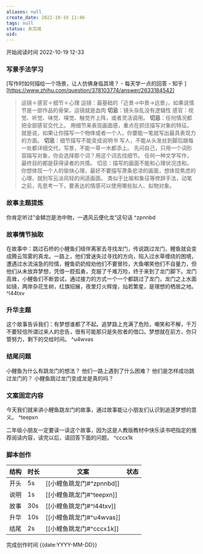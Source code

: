 ```yaml
---
aliases: null
create_date: 2022-10-19 11:46 
tags: null
status: 未完成 
uid: 
---
```




开始阅读时间 2022-10-19  12-33

### 写景手法学习
  [写作时如何描绘一个场景，让人仿佛身临其境？ - 每天学一点的回答 - 知乎 ][https://www.zhihu.com/question/378103774/answer/2633184542]

> 运镜＋感官＋细节＋心理
> 运镜：最基础的「近景→中景→远景」，如果说情节是一部作品的骨架，运镜就是血肉
> **切忌**：镜头杂乱没有逻辑性
> 感官：视觉、听觉、味觉、嗅觉、触觉齐上阵，或者灵活调用。
> **切忌**：任何情况都把全部感官交代上。
> 用细节来表现画面感，重点在抓住描写对象的特征。
> 就是说，如果让你描写一个物体或者一个人，你要能一笔就写出最具表现力的方面。
> **切忌**：细节描写不能变成说明书
> 写人，不能从头发丝到脚后跟每一处都详细交代，写景，不能一草一木都添上。
> 先问自己，只用一个词形容描写对象，你会选择那个词？用这个词去找细节。
> 任何一种文学写作，最终目的都是获得读者的共情。
> 切忌：描写的画面不能和心理状况违和。
> 你想体现一个人的愉快心理，最好不要描写萧条悲凉的画面，想体现焦虑的心理，就别写云淡风轻的闲适画面。
> 类似于比喻和象征等修辞手法，动笔之前，先思考一下，要表达的情感可以使用哪些拟人、拟物对象。

### 故事主题提炼
你肯定听过”金鳞岂是池中物，一遇风云便化龙“这句话 ^zpnnbd

### 故事情节抽取
在故事中：跳过石桥的小鲤鱼们结伴离家去寻找龙门，传说跳过龙门，鲤鱼就会变成腾云驾雾的真龙。一路上，他们曾迷失过寻找的方向，陷入过水草缠绕的困境，遭遇过水流湍急的险情，鲤鱼奶奶规劝他们不要冒险，大鱼嘲笑他们不自量力，但他们从未放弃梦想，凭借一腔孤勇，克服了千难万险，终于来到了龙门脚下。龙门高耸，小鲤鱼们不断尝试，通过接力的方式一个一个都跳过了龙门，龙门之上水面如镜，两岸杂花生树，红旗招展，夜里灯火辉煌，灿若繁星，是理想的栖居之地。 ^l44txv
### 升华主题
这个故事告诉我们：有梦想谁都了不起。追梦路上充满了危险，嘲笑和不解，千万不要轻信所谓过来人的忠告，很有可能那只是失败者的借口。梦想就在前方，你只管努力，剩下的交给时间。 ^u4wvas

### 结尾问题
小鲤鱼为什么有跳龙门的想法？
他们一路上遇到了什么困难？
他们是怎样成功跳过龙门的？
小鲤鱼跳过龙门变成龙是真的吗？

### 文案固定内容
今天我们就来讲小鲤鱼跳龙门的故事，通过故事能让小朋友们认识到追逐梦想的意义。 ^teepxn

二年级小朋友一定要读一读这个故事，因为这是人教版教材中快乐读书吧指定的推荐阅读内容，读完以后，请回答下面的问题。 ^cccx1k

### 脚本创作

| 结构 | 时长 | 文案 | 状态 |
| ---- | ---- | ---- | ---- |
| 开头 |  5s    |  [[小鲤鱼跳龙门#^zpnnbd]]    |      |
| 说明     | 1s     | [[小鲤鱼跳龙门#^teepxn]] |      |
| 故事 |   30s   |  [[小鲤鱼跳龙门#^l44txv]]    |      |
| 升华 |  10s    |    [[小鲤鱼跳龙门#^u4wvas]]  |      |
| 结尾 |   2s   |  [[小鲤鱼跳龙门#^cccx1k]]    |      |



完成创作时间  {{date:YYYY-MM-DD}}
